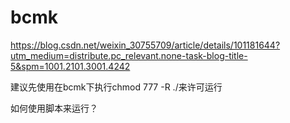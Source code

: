 # bcmk
https://blog.csdn.net/weixin_30755709/article/details/101181644?utm_medium=distribute.pc_relevant.none-task-blog-title-5&spm=1001.2101.3001.4242

建议先使用在bcmk下执行chmod 777 -R ./来许可运行

如何使用脚本来运行？